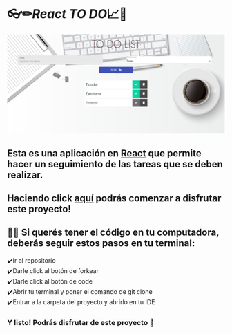 # 👓✏***React TO DO***📈📆

![imagen](./public/imagen.png)

## Esta es una aplicación en [React](https://es.reactjs.org/) que permite  hacer un seguimiento de las tareas que se deben realizar. 


## Haciendo click [aquí](https://reymga.github.io/To-Do-List/) podrás comenzar a disfrutar este proyecto! 


## 👨‍💻 Si querés tener el código en tu computadora, deberás seguir estos pasos en tu terminal:

 ✔️Ir al repositorio
 <br>
 ✔️Darle click al botón de forkear
 <br>
 ✔️Darle click al botón de code
 <br>
 ✔️Abrir tu terminal y poner el comando de git clone <url>
 <br>
 ✔️Entrar a la carpeta del proyecto y abrirlo en tu IDE 
 <br>

### Y listo! Podrás disfrutar de este proyecto 🤗


